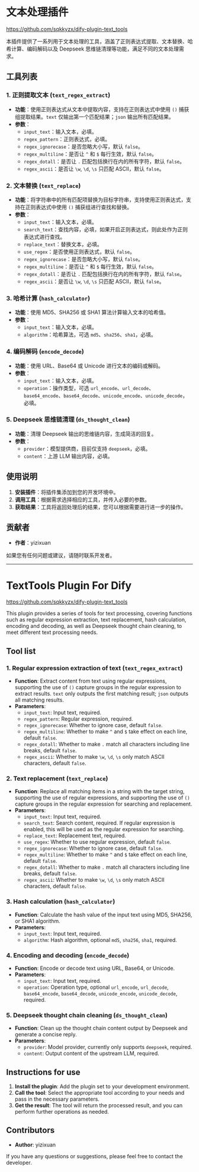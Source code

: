 # 文本处理插件

https://github.com/sqkkyzx/dify-plugin-text_tools

本插件提供了一系列用于文本处理的工具，涵盖了正则表达式提取、文本替换、哈希计算、编码解码以及 Deepseek 思维链清理等功能，满足不同的文本处理需求。

## 工具列表

### 1. 正则提取文本 (`text_regex_extract`)
- **功能**：使用正则表达式从文本中提取内容，支持在正则表达式中使用 `()` 捕获组提取结果。`text` 仅输出第一个匹配结果；`json` 输出所有匹配结果。
- **参数**：
  - `input_text`：输入文本，必填。
  - `regex_pattern`：正则表达式，必填。
  - `regex_ignorecase`：是否忽略大小写，默认 `false`。
  - `regex_multiline`：是否让 `^` 和 `$` 每行生效，默认 `false`。
  - `regex_dotall`：是否让 `.` 匹配包括换行在内的所有字符，默认 `false`。
  - `regex_ascii`：是否让 `\w`, `\d`, `\s` 只匹配 ASCII，默认 `false`。

### 2. 文本替换 (`text_replace`)
- **功能**：将字符串中的所有匹配项替换为目标字符串，支持使用正则表达式，支持在正则表达式中使用 `()` 捕获组进行查找和替换。
- **参数**：
  - `input_text`：输入文本，必填。
  - `search_text`：查找内容，必填，如果开启正则表达式，则此处作为正则表达式进行查找。
  - `replace_text`：替换文本，必填。
  - `use_regex`：是否使用正则表达式，默认 `false`。
  - `regex_ignorecase`：是否忽略大小写，默认 `false`。
  - `regex_multiline`：是否让 `^` 和 `$` 每行生效，默认 `false`。
  - `regex_dotall`：是否让 `.` 匹配包括换行在内的所有字符，默认 `false`。
  - `regex_ascii`：是否让 `\w`, `\d`, `\s` 只匹配 ASCII，默认 `false`。

### 3. 哈希计算 (`hash_calculator`)
- **功能**：使用 MD5、SHA256 或 SHA1 算法计算输入文本的哈希值。
- **参数**：
  - `input_text`：输入文本，必填。
  - `algorithm`：哈希算法，可选 `md5`、`sha256`、`sha1`，必填。

### 4. 编码解码 (`encode_decode`)
- **功能**：使用 URL、Base64 或 Unicode 进行文本的编码或解码。
- **参数**：
  - `input_text`：输入文本，必填。
  - `operation`：操作类型，可选 `url_encode`、`url_decode`、`base64_encode`、`base64_decode`、`unicode_encode`、`unicode_decode`，必填。

### 5. Deepseek 思维链清理 (`ds_thought_clean`)
- **功能**：清理 Deepseek 输出的思维链内容，生成简洁的回复。
- **参数**：
  - `provider`：模型提供商，目前仅支持 `deepseek`，必填。
  - `content`：上游 LLM 输出内容，必填。

## 使用说明

1. **安装插件**：将插件集添加到您的开发环境中。
2. **调用工具**：根据需求选择相应的工具，并传入必要的参数。
3. **获取结果**：工具将返回处理后的结果，您可以根据需要进行进一步的操作。


## 贡献者

- **作者**：yizixuan 

如果您有任何问题或建议，请随时联系开发者。


---

# TextTools Plugin For Dify

https://github.com/sqkkyzx/dify-plugin-text_tools

This plugin provides a series of tools for text processing, covering functions such as regular expression extraction, text replacement, hash calculation, encoding and decoding, as well as Deepseek thought chain cleaning, to meet different text processing needs.

## Tool list

### 1. Regular expression extraction of text (`text_regex_extract`)
- **Function**: Extract content from text using regular expressions, supporting the use of `()` capture groups in the regular expression to extract results. `text` only outputs the first matching result; `json` outputs all matching results.
- **Parameters**:
  - `input_text`: Input text, required.
  - `regex_pattern`: Regular expression, required.
  - `regex_ignorecase`: Whether to ignore case, default `false`.
  - `regex_multiline`: Whether to make `^` and `$` take effect on each line, default `false`.
  - `regex_dotall`: Whether to make `.` match all characters including line breaks, default `false`.
  - `regex_ascii`: Whether to make `\w`, `\d`, `\s` only match ASCII characters, default `false`.

### 2. Text replacement (`text_replace`)
- **Function**: Replace all matching items in a string with the target string, supporting the use of regular expressions, and supporting the use of `()` capture groups in the regular expression for searching and replacement.
- **Parameters**:
  - `input_text`: Input text, required.
  - `search_text`: Search content, required. If regular expression is enabled, this will be used as the regular expression for searching.
  - `replace_text`: Replacement text, required.
  - `use_regex`: Whether to use regular expression, default `false`.
  - `regex_ignorecase`: Whether to ignore case, default `false`.
  - `regex_multiline`: Whether to make `^` and `$` take effect on each line, default `false`.
  - `regex_dotall`: Whether to make `.` match all characters including line breaks, default `false`.
  - `regex_ascii`: Whether to make `\w`, `\d`, `\s` only match ASCII characters, default `false`.

### 3. Hash calculation (`hash_calculator`)
- **Function**: Calculate the hash value of the input text using MD5, SHA256, or SHA1 algorithm.
- **Parameters**:
  - `input_text`: Input text, required.
  - `algorithm`: Hash algorithm, optional `md5`, `sha256`, `sha1`, required.

### 4. Encoding and decoding (`encode_decode`)
- **Function**: Encode or decode text using URL, Base64, or Unicode.
- **Parameters**:
  - `input_text`: Input text, required.
  - `operation`: Operation type, optional `url_encode`, `url_decode`, `base64_encode`, `base64_decode`, `unicode_encode`, `unicode_decode`, required.

### 5. Deepseek thought chain cleaning (`ds_thought_clean`)
- **Function**: Clean up the thought chain content output by Deepseek and generate a concise reply.
- **Parameters**:
  - `provider`: Model provider, currently only supports `deepseek`, required.
  - `content`: Output content of the upstream LLM, required.

## Instructions for use

1. **Install the plugin**: Add the plugin set to your development environment.
2. **Call the tool**: Select the appropriate tool according to your needs and pass in the necessary parameters.
3. **Get the result**: The tool will return the processed result, and you can perform further operations as needed.


## Contributors

- **Author**: yizixuan 

If you have any questions or suggestions, please feel free to contact the developer.